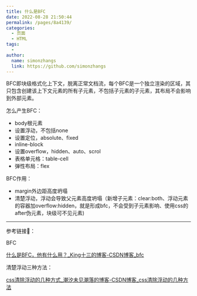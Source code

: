```yaml
---
title: 什么是BFC
date: 2022-08-28 21:50:44
permalink: /pages/8a4139/
categories:
  - 页面
  - HTML
tags:
  - 
author: 
  name: simonzhangs
  link: https://github.com/simonzhangs
---
```


BFC即块级格式化上下文，脱离正常文档流，每个BFC是一个独立渲染的区域，其只包含创建该上下文元素的所有子元素，不包括子元素的子元素，其布局不会影响到外部元素。

怎么产生BFC：

- body根元素
- 设置浮动，不包括none
- 设置定位，absolute、fixed
- inline-block
- 设置overflow，hidden、auto、scrol
- 表格单元格：table-cell
- 弹性布局：flex

BFC作用：

- margin外边距高度坍塌
- 清楚浮动，浮动会导致父元素高度坍塌（新增子元素：clear:both、浮动元素的容器加overflow:hidden，就是形成bfc，不会受到子元素影响、使用css的after伪元素，块级可不见元素)

---

参考链接🔗：

BFC

[什么是BFC，他有什么用？_King十三的博客-CSDN博客_bfc](https://blog.csdn.net/sqLeiQ/article/details/125261564)

清楚浮动三种方法：

[css清除浮动的几种方式_潮汐未见潮落的博客-CSDN博客_css清除浮动的几种方法](https://blog.csdn.net/qq_52855464/article/details/125052695)